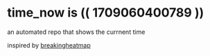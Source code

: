 # time_now is (( 1709060400789 ))

an automated repo that shows the currnent time

inspired by [breakingheatmap](https://github.com/breakingheatmap/breakingheatmap)